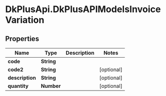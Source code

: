 # DkPlusApi.DkPlusAPIModelsInvoiceVariation

## Properties
Name | Type | Description | Notes
------------ | ------------- | ------------- | -------------
**code** | **String** |  | 
**code2** | **String** |  | [optional] 
**description** | **String** |  | [optional] 
**quantity** | **Number** |  | [optional] 


